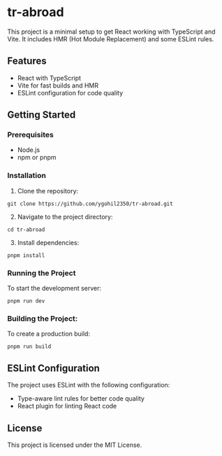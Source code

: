 # tr-abroad

This project is a minimal setup to get React working with TypeScript and Vite. It includes HMR (Hot Module Replacement) and some ESLint rules.

## Features

- React with TypeScript
- Vite for fast builds and HMR
- ESLint configuration for code quality

## Getting Started

### Prerequisites

- Node.js
- npm or pnpm

### Installation

1. Clone the repository:

```
git clone https://github.com/ygohil2350/tr-abroad.git
```

2. Navigate to the project directory:

```
cd tr-abroad
```

3. Install dependencies:

```
pnpm install
```

### Running the Project

To start the development server:

```
pnpm run dev
```

### Building the Project:

To create a production build:

```
pnpm run build
```

## ESLint Configuration

The project uses ESLint with the following configuration:

- Type-aware lint rules for better code quality
- React plugin for linting React code

## License

This project is licensed under the MIT License.
